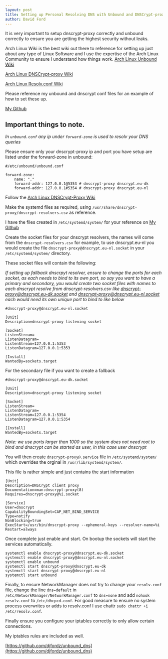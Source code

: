 ```yaml
---
layout: post
title: Setting up Personal Resolving DNS with Unbound and DNSCrypt-proxy
author: David Ford
---
```



It is very important to setup dnscrypt-proxy correctly and unbound correctly to ensure you are getting the highest security without leaks.

Arch Linux Wiki is the best wiki out there to reference for setting up just about any type of Linux Software and I use the expertise of the Arch Linux Community to ensure I understand how things work.
[Arch Linux Unbound Wiki](https://wiki.archlinux.org/index.php/unbound)

[Arch Linux DNSCrypt-proxy Wiki](https://wiki.archlinux.org/index.php/DNSCrypt)

[Arch Linux Resolv.conf Wiki](https://wiki.archlinux.org/index.php/Resolv.conf)

Please reference my unbound and dnscrypt conf files for an example of how to set these up.

[My Github](https://github.com/djfordz/unbound_dns)


## Important things to note.

*In `unbound.conf` any ip under `forward-zone` is used to resolv your DNS queries*

Please ensure only your dnscrypt-proxy ip and port you have setup are listed under the forward-zone in unbound:

```
#/etc/unbound/unbound.conf

forward-zone:
    name: "."
    forward-addr: 127.0.0.1@5353 # dnscrypt-proxy dnscrypt.eu-dk
    forward-addr: 127.0.0.1#5354 # dnscrypt-proxy dnscrypt.eu-nl
```

Follow the [Arch Linux DNSCrypt-Proxy Wiki](https://wiki.archlinux.org/index.php/DNSCrypt)

Make the systemd files as required, using `/usr/share/dnscrypt-proxy/dnscrypt-resolvers.csv` as reference.

I have the files created in `/etc/systemd/system/` for your reference on [My Github](https://github.com/djfordz/unbound_dns)

Create the socket files for your dnscrypt resolvers, the names will come from the `dnscrypt-resolvers.csv` for example, to use dnscrypt.eu-nl you would create the file `dnscrypt-proxy@dnscrypt.eu-nl.socket` in your `/etc/systemd/system/` directory.

These socket files will contain the following:
 
*If setting up fallback dnscrpyt resolver, ensure to change the ports for each socket, as each needs to bind to its own port, so say you want to have a primary and secondary, you would create two socket files with names to each dnscrypt resolve from dnscrypt-resolvers.csv like dnscrypt-proxy@dnscrypt.eu-dk.socket and dnscrypt-proxy@dnscrypt.eu-nl.socket each would need its own unique port to bind to like below*

```
#dnscrypt-proxy@dnscrypt.eu-nl.socket

[Unit]
Description=dnscrypt-proxy listening socket

[Socket]
ListenStream=
ListenDatagram=
ListenStream=127.0.0.1:5353
ListenDatagram=127.0.0.1:5353

[Install]
WantedBy=sockets.target
```

For the secondary file if you want to create a fallback

```
#dnscrypt-proxy@dnscrypt.eu-dk.socket

[Unit]
Description=dnscrypt-proxy listening socket

[Socket]
ListenStream=
ListenDatagram=
ListenStream=127.0.0.1:5354
ListenDatagram=127.0.0.1:5354

[Install]
WantedBy=sockets.target
```

*Note: we use ports larger than 1000 so the system does not need root to bind and dnscrypt can be started as user, in this case user dnscrypt*

You will then create `dnscrypt-proxy@.service` file in `/etc/systemd/system/` which overrides the orginal in `/usr/lib/systemd/system/`.

This file is rather simple and just contains the start information

```
[Unit]
Description=DNSCrypt client proxy
Documentation=man:dnscrypt-proxy(8)
Requires=dnscrypt-proxy@%i.socket

[Service]
User=dnscrypt
CapabilityBoundingSet=CAP_NET_BIND_SERVICE
Type=notify
NonBlocking=true
ExecStart=/usr/bin/dnscrypt-proxy --ephemeral-keys --resolver-name=%i
Restart=always
```

Once complete just enable and start. On bootup the sockets will start the services automatically.

```
systemctl enable dnscrypt-proxy@dnscrypt.eu-dk.socket
systemctl enable dnscrypt-proxy@dnscrypt.eu-nl.socket
systemctl enable unbound
systemctl start dnscrypt-proxy@dnscrypt.eu-dk
systemctl start dnscrypt-proxy@dnscrypt.eu-nl
systemctl start unbound
```

Finally, to ensure NetworkManager does not try to change your `resolv.conf` file, change the line `dns=default` in `/etc/NetworkManager/NetworkManager.conf` to `dns=none` and add `nohook resolv.conf` to `/etc/dhcpcd.conf`. For good measure to ensure no system process overwrites or adds to resolv.conf I use chattr `sudo chattr +i /etc/resolv.conf`. 

Finally ensure you configure your iptables correctly to only allow certain connections.

My iptables rules are included as well.

[https://github.com/djfordz/unbound_dns](https://github.com/djfordz/unbound_dns)


